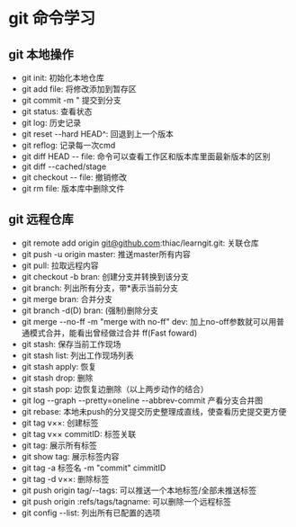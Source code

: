 # git 命令学习

## git 本地操作
- git init: 初始化本地仓库 
- git add file: 将修改添加到暂存区
- git commit -m " 提交到分支
- git status: 查看状态
- git log: 历史记录
- git reset --hard HEAD^: 回退到上一个版本
- git reflog: 记录每一次cmd
- git diff HEAD -- file: 命令可以查看工作区和版本库里面最新版本的区别
- git diff --cached/stage
- git checkout -- file: 撤销修改 
- git rm file: 版本库中删除文件

## git 远程仓库
- git remote add origin git@github.com:thiac/learngit.git: 关联仓库
- git push -u origin master: 推送master所有内容
- git pull: 拉取远程内容
- git checkout -b bran: 创建分支并转换到该分支
- git branch: 列出所有分支，带*表示当前分支
- git merge bran: 合并分支
- git branch -d(D) bran: (强制)删除分支
- git merge --no-ff -m "merge with no-ff" dev: 加上no-off参数就可以用普通模式合并，能看出曾经做过合并
  ff(Fast foward)
- git stash: 保存当前工作现场 
- git stash list: 列出工作现场列表 
- git stash apply: 恢复
- git stash drop: 删除
- git stash pop: 边恢复边删除（以上两步动作的结合）
- git log --graph --pretty=oneline --abbrev-commit 产看分支合并图
- git rebase: 本地未push的分叉提交历史整理成直线，使查看历史提交更方便
- git tag v××: 创建标签
- git tag v×× commitID: 标签关联
- git tag: 展示所有标签
- git show tag: 展示标签内容
- git tag -a 标签名 -m "commit" cimmitID
- git tag -d v××: 删除标签
- git push origin tag/--tags: 可以推送一个本地标签/全部未推送标签
- git push origin :refs/tags/tagname: 可以删除一个远程标签
- git config --list: 列出所有已配置的选项
